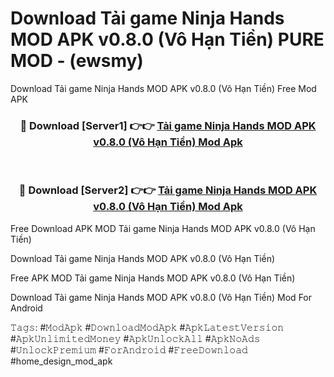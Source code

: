 # Download Tải game Ninja Hands MOD APK v0.8.0 (Vô Hạn Tiền) PURE MOD - (ewsmy)
Download Tải game Ninja Hands MOD APK v0.8.0 (Vô Hạn Tiền) Free Mod APK

<div align="center">
<h3>🔴 Download [Server1] 👉👉 <a href="https://apk-comot.site?title=Tải_game_Ninja_Hands_MOD_APK_v0.8.0_(Vô_Hạn_Tiền)">Tải game Ninja Hands MOD APK v0.8.0 (Vô Hạn Tiền) Mod Apk</a></h3><br>

<h3>🔴 Download [Server2] 👉👉 <a href="https://apk-comot.site?title=Tải_game_Ninja_Hands_MOD_APK_v0.8.0_(Vô_Hạn_Tiền)">Tải game Ninja Hands MOD APK v0.8.0 (Vô Hạn Tiền) Mod Apk</a></h3>
</div>


Free Download APK MOD Tải game Ninja Hands MOD APK v0.8.0 (Vô Hạn Tiền)

Download Tải game Ninja Hands MOD APK v0.8.0 (Vô Hạn Tiền) 

Free APK MOD Tải game Ninja Hands MOD APK v0.8.0 (Vô Hạn Tiền) 

Download Tải game Ninja Hands MOD APK v0.8.0 (Vô Hạn Tiền) Mod For Android

𝚃𝚊𝚐𝚜: #𝙼𝚘𝚍𝙰𝚙𝚔 #𝙳𝚘𝚠𝚗𝚕𝚘𝚊𝚍𝙼𝚘𝚍𝙰𝚙𝚔 #𝙰𝚙𝚔𝙻𝚊𝚝𝚎𝚜𝚝𝚅𝚎𝚛𝚜𝚒𝚘𝚗 #𝙰𝚙𝚔𝚄𝚗𝚕𝚒𝚖𝚒𝚝𝚎𝚍𝙼𝚘𝚗𝚎𝚢 #𝙰𝚙𝚔𝚄𝚗𝚕𝚘𝚌𝚔𝙰𝚕𝚕 #𝙰𝚙𝚔𝙽𝚘𝙰𝚍𝚜 #𝚄𝚗𝚕𝚘𝚌𝚔𝙿𝚛𝚎𝚖𝚒𝚞𝚖 #𝙵𝚘𝚛𝙰𝚗𝚍𝚛𝚘𝚒𝚍 #𝙵𝚛𝚎𝚎𝙳𝚘𝚠𝚗𝚕𝚘𝚊𝚍 #home_design_mod_apk